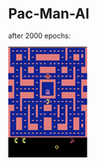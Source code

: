 # Pac-Man-AI

after 2000 epochs:

![image](https://github.com/jason7580/Pac-Man-AI/blob/main/video-1642597432.gif)
